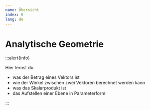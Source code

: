 ```yaml
---
name: Übersicht
index: 0
lang: de
---
```


# Analytische Geometrie

:::alert{info}

Hier lernst du:

- was der Betrag eines Vektors ist
- wie der Winkel zwischen zwei Vektoren berechnet werden kann
- was das Skalarprodukt ist
- das Aufstellen einer Ebene in Parameterform

:::
